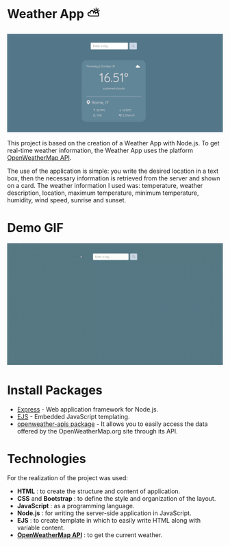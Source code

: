 # Weather App ⛅
![01](/assets/01.jpg)

This project is based on the creation of a Weather App with Node.js. To get real-time weather information, the Weather App uses the platform [OpenWeatherMap API](https://openweathermap.org/).

The use of the application is simple: you write the desired location in a text box, then the necessary information is retrieved from the server and shown on a card. The weather information I used was: temperature, weather description, location, maximum temperature, minimum temperature, humidity, wind speed, sunrise and sunset.

# Demo GIF
![GIF](/assets/weather-app.gif)

# Install Packages
* [Express](https://expressjs.com/) - Web application framework for Node.js.
* [EJS](https://ejs.co/) - Embedded JavaScript templating.
* [openweather-apis package](https://www.npmjs.com/package/openweather-apis) - It allows you to easily access the data offered by the OpenWeatherMap.org site through its API.


# Technologies
For the realization of the project was used:
- **HTML** : to create the structure and content of application.
- **CSS** and **Bootstrap** : to define the style and organization of the layout.
- **JavaScript** : as a programming language.
- **Node.js** : for writing the server-side application in JavaScript.
- **EJS** : to create template in which to easily write HTML along with variable content.
- **[OpenWeatherMap API](https://openweathermap.org/)** : to get the current weather.